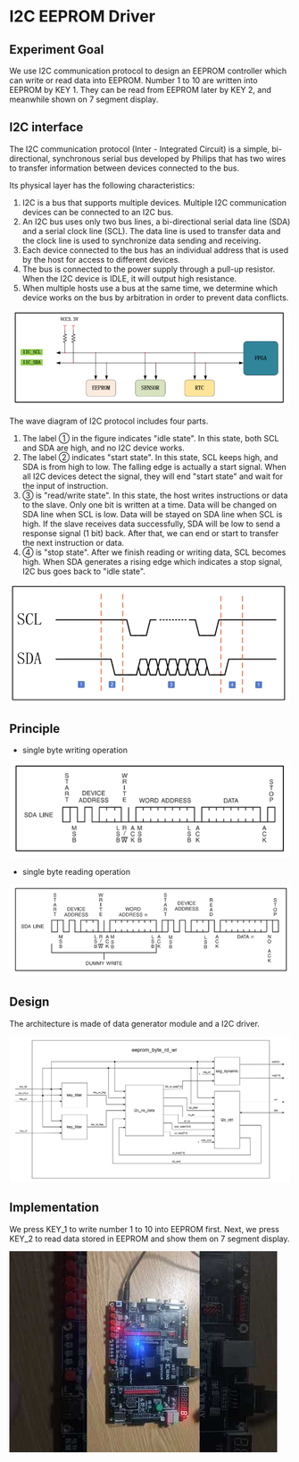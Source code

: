 # I2C EEPROM Driver

## Experiment Goal

We use I2C communication protocol to design an EEPROM controller which can write or read data into EEPROM. Number 1 to 10 are written into EEPROM by KEY 1. They can be read from EEPROM later by KEY 2, and meanwhile shown on 7 segment display. 

## I2C interface

The I2C communication protocol (Inter - Integrated Circuit) is a simple, bi-directional, synchronous serial bus developed by Philips that has two wires to transfer information between devices connected to the bus.

Its physical layer has the following characteristics:

1. I2C is a bus that supports multiple devices. Multiple I2C communication devices can be connected to an I2C bus.
2. An I2C bus uses only two bus lines, a bi-directional serial data line (SDA) and a serial clock line (SCL). The data line is used to transfer data and the clock line is used to synchronize data sending and receiving.
3. Each device connected to the bus has an individual address that is used by the host for access to different devices.
4. The bus is connected to the power supply through a pull-up resistor. When the I2C device is IDLE, it will output high resistance. 
5. When multiple hosts use a bus at the same time, we determine which device works on the bus by arbitration in order to prevent data conflicts. 

![I2C connection](https://github.com/KaihaoYuHW/Interfaces/blob/main/eeprom_byte_rd_wr/doc/I2C%20connection.png)

The wave diagram of I2C protocol includes four parts.

1. The label ① in the figure indicates "idle state". In this state, both SCL and SDA are high, and no I2C device works.
2. The label ② indicates "start state". In this state, SCL keeps high, and SDA is from high to low. The falling edge is actually a start signal. When all I2C devices detect the signal, they will end "start state" and wait for the input of instruction.
3. ③ is "read/write state". In this state, the host writes instructions or data to the slave. Only one bit is written at a time. Data will be changed on SDA line when SCL is low. Data will be stayed on SDA line when SCL is high. If the slave receives data successfully, SDA will be low to send a response signal (1 bit) back. After that, we can end or start to transfer the next instruction or data. 
4. ④ is "stop state". After we finish reading or writing data, SCL becomes high. When SDA generates a rising edge which indicates a stop signal, I2C bus goes back to "idle state". 

![I2C diagram](https://github.com/KaihaoYuHW/Interfaces/blob/main/eeprom_byte_rd_wr/doc/I2C%20wave%20diagram.png)

## Principle

- single byte writing operation

![single byte writing operation](https://github.com/KaihaoYuHW/Interfaces/blob/main/eeprom_byte_rd_wr/doc/single%20byte%20write%20operation.png)

- single byte reading operation

![single byte reading operation](https://github.com/KaihaoYuHW/Interfaces/blob/main/eeprom_byte_rd_wr/doc/single%20byte%20read%20operation.png)

## Design

The architecture is made of data generator module and a I2C driver.

![eeprom_byte_rd_wr](https://github.com/KaihaoYuHW/Interfaces/blob/main/eeprom_byte_rd_wr/doc/eeprom_byte_rd_wr_architecture.png)

## Implementation

We press KEY_1 to write number 1 to 10 into EEPROM first. Next, we press KEY_2 to read data stored in EEPROM and show them on 7 segment display. 

[![implementation](https://github.com/KaihaoYuHW/Interfaces/blob/main/eeprom_byte_rd_wr/doc/implementation%20of%20i2c%20EEPROM%20Driver.jpg)](https://www.youtube.com/shorts/XWyjs-juiXM)
